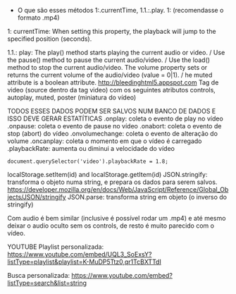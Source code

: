 - O que são esses métodos 1:.currentTime, 1.1.:.play.
1: (recomendasse o formato .mp4)

1: currentTime: When setting this property, the playback will jump to the specified position (seconds).

1.1.: play: The play() method starts playing the current audio or video. / Use the pause() method to pause the current audio/video. / Use the load() method to stop the current audio/video. The volume property sets or returns the current volume of the audio/video (value = 0|1). / he muted attribute is a boolean attribute. http://bleedinghtml5.appspot.com
Tag de video (source dentro da tag video) com os seguintes atributos controls, autoplay, muted, poster (miniatura do vídeo)

TODOS ESSES DADOS PODEM SER SALVOS NUM BANCO DE DADOS E ISSO DEVE GERAR ESTATÍTICAS
.onplay: coleta o evento de play no vídeo
.onpause: coleta o evento de pause no vídeo
.onabort: coleta o evento de stop (abort) do vídeo
.onvolumechange: coleta o evento de alteração do volume
.oncanplay: coleta o momento em que o vídeo é carregado
.playbackRate: aumenta ou diminui a velocidade do vídeo

```
document.querySelector('video').playbackRate = 1.8;
```

localStorage.setItem(id) and localStorage.getItem(id)
JSON.stringify: transforma o objeto numa string, e prepara os dados para serem salvos.
https://developer.mozilla.org/en/docs/Web/JavaScript/Reference/Global_Objects/JSON/stringify
JSON.parse: transforma string em objeto (o inverso do stringify)

Com audio é bem similar (inclusive é possível rodar um .mp4) e até mesmo deixar o audio oculto sem os controls, de resto é muito parecido com o vídeo.

YOUTUBE
Playlist personalizada: 
https://www.youtube.com/embed/UQL3_SoExsY?listType=playlist&playlist=K-MuDP5Ttz0,qr1TcBXTTdI

Busca personalizada:
https://www.youtube.com/embed?listType=search&list=string